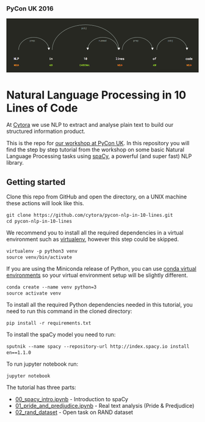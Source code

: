### PyCon UK 2016 
![NLP in 10 Lines of Code](images/displacy_title.png)
# Natural Language Processing in 10 Lines of Code

At [Cytora](http://www.cytora.com) we use NLP to extract and analyse plain text to build our structured information product.

This is the repo for [our workshop at PyCon UK](http://2016.pyconuk.org/workshops/natural-language-processing-in-10-lines-of-code/).
In this repository you will find the step by step tutorial from the workshop on some basic Natural Language Processing tasks using [spaCy](http://spacy.io/),
a powerful (and super fast) NLP library.

## Getting started
Clone this repo from GitHub and open the directory, on a UNIX machine these actions will look like this.

	git clone https://github.com/cytora/pycon-nlp-in-10-lines.git
	cd pycon-nlp-in-10-lines

We recommend you to install all the required dependencies in a virtual environment such as [virtualenv](https://virtualenv.pypa.io/en/stable/), however this step could be skipped.

    virtualenv -p python3 venv
    source venv/bin/activate

If you are using the Miniconda release of Python, you can use [conda virtual environments](http://conda.pydata.org/docs/using/envs.html) so your virtual environment setup will be slightly different. 

	conda create --name venv python=3
	source activate venv

To install all the required Python dependencies needed in this tutorial, you need to run this command in the cloned directory:

    pip install -r requirements.txt

To install the spaCy model you need to run:

    sputnik --name spacy --repository-url http://index.spacy.io install en==1.1.0

To run jupyter notebook run:

    jupyter notebook

The tutorial has three parts:
  * [00_spacy_intro.ipynb](00_spacy_intro.ipynb) - Introduction to spaCy
  * [01_pride_and_predjudice.ipynb](01_pride_and_predjudice.ipynb) - Real text analysis (Pride & Predjudice)
  * [02_rand_dataset](02_rand_dataset.ipynb) - Open task on RAND dataset

